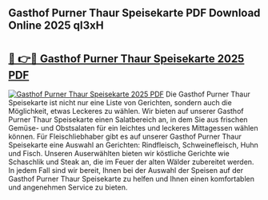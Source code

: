 ## Gasthof Purner Thaur Speisekarte PDF Download Online 2025 qI3xH

# <h2><a href="http://gc93eq.nevu.top/?p=Gasthof+Purner+Thaur+Speisekarte">🔗 👉🔴 Gasthof Purner Thaur Speisekarte 2025 PDF</a></h2>

[![Gasthof Purner Thaur Speisekarte 2025 PDF](https://i.imgur.com/dBaPXMq.png)](http://gc93eq.nevu.top/?p=Gasthof+Purner+Thaur+Speisekarte)
Die Gasthof Purner Thaur Speisekarte ist nicht nur eine Liste von Gerichten, sondern auch die Möglichkeit, etwas Leckeres zu wählen. Wir bieten auf unserer Gasthof Purner Thaur Speisekarte einen Salatbereich an, in dem Sie aus frischen Gemüse- und Obstsalaten für ein leichtes und leckeres Mittagessen wählen können. Für Fleischliebhaber gibt es auf unserer Gasthof Purner Thaur Speisekarte eine Auswahl an Gerichten: Rindfleisch, Schweinefleisch, Huhn und Fisch. Unseren Auserwählten bieten wir köstliche Gerichte wie Schaschlik und Steak an, die im Feuer der alten Wälder zubereitet werden. In jedem Fall sind wir bereit, Ihnen bei der Auswahl der Speisen auf der Gasthof Purner Thaur Speisekarte zu helfen und Ihnen einen komfortablen und angenehmen Service zu bieten.

